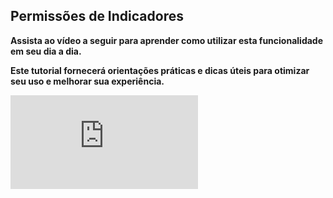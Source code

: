 ## Permissões de Indicadores

**Assista ao vídeo a seguir para aprender como utilizar esta funcionalidade em seu dia a dia.** 

**Este tutorial fornecerá orientações práticas e dicas úteis para otimizar seu uso e melhorar sua experiência.**

<div class="video-container">
  <iframe
    src="https://player.vimeo.com/video/1121633267"
    title="Tutoria Vimeo"
    frameborder="0"
    allow="autoplay; fullscreen; picture-in-picture"
    allowfullscreen>
  </iframe>
</div>
